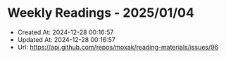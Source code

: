 # Weekly Readings - 2025/01/04

- Created At: 2024-12-28 00:16:57
- Updated At: 2024-12-28 00:16:57
- Url: https://api.github.com/repos/moxak/reading-materials/issues/96

